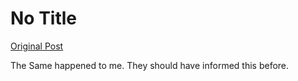 # No Title

[Original Post](https://discourse.onlinedegree.iitm.ac.in/t/172246/4)

<p>The Same happened to me. They should have informed this before.</p>